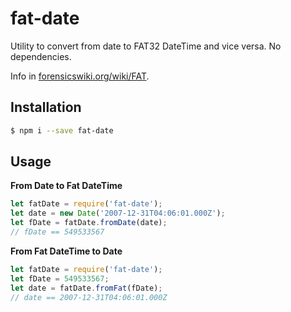 # fat-date
Utility to convert from date to FAT32 DateTime and vice versa. No dependencies.

Info in [forensicswiki.org/wiki/FAT](http://forensicswiki.org/wiki/FAT#FAT_date_and_time_values).

## Installation

```bash
$ npm i --save fat-date
```

## Usage

**From Date to Fat DateTime**

```js
let fatDate = require('fat-date');
let date = new Date('2007-12-31T04:06:01.000Z');
let fDate = fatDate.fromDate(date);
// fDate == 549533567
```

**From Fat DateTime  to Date**

```js
let fatDate = require('fat-date');
let fDate = 549533567;
let date = fatDate.fromFat(fDate);
// date == 2007-12-31T04:06:01.000Z
```

